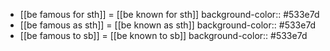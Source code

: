 - [[be famous for sth]] = [[be known for sth]] 
  background-color:: #533e7d
- [[be famous as sth]] = [[be known as sth]]
  background-color:: #533e7d
- [[be famous to sb]] = [[be known to sb]]
  background-color:: #533e7d